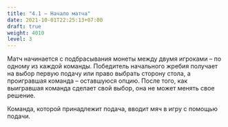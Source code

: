 ```yaml
---
title: "4.1 – Начало матча"
date: 2021-10-01T22:25:13+07:00
draft: true
weight: 4010
level: 3
---
```


Матч начинается с подбрасывания монеты между двумя игроками – по одному из каждой команды. Победитель начального жребия получает на выбор первую подачу или право выбрать сторону стола, а проигравшая команда – оставшуюся опцию. После того, как выигравшая команда сделает свой выбор, она не может менять свое решение.

Команда, которой принадлежит подача, вводит мяч в игру с помощью подачи.